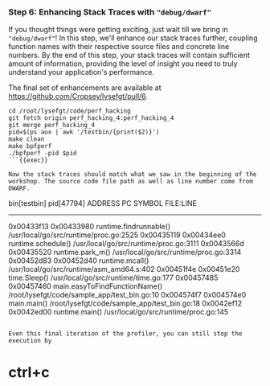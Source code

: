 ### Step 6: Enhancing Stack Traces with `"debug/dwarf"`
If you thought things were getting exciting, just wait till we bring in `"debug/dwarf"`! In this step, we'll enhance our stack traces further, coupling function names with their respective source files and concrete line numbers.
By the end of this step, your stack traces will contain sufficient amount of information, providing the level of insight you need to truly understand your application's performance.

The final set of enhancements are available at https://github.com/Cropsey/lysefgt/pull/6.

```
cd /root/lysefgt/code/perf_hacking
git fetch origin perf_hacking_4:perf_hacking_4
git merge perf_hacking_4
pid=$(ps aux | awk '/testbin/{print($2)}')
make clean
make bpfperf
./bpfperf -pid $pid
```{{exec}}

Now the stack traces should match what we saw in the beginning of the workshop. The source code file path as well as line number come from DWARF.
```
bin[testbin] pid[47794]
  ADDRESS    PC         SYMBOL                             FILE:LINE
  ---------  ---------  ---------------------------------  ------------------------------------
  0x00433f13 0x00433980 runtime.findrunnable()             /usr/local/go/src/runtime/proc.go:2525
  0x00435119 0x00434ee0 runtime.schedule()                 /usr/local/go/src/runtime/proc.go:3111
  0x0043566d 0x00435520 runtime.park_m()                   /usr/local/go/src/runtime/proc.go:3314
  0x00452d83 0x00452d40 runtime.mcall()                    /usr/local/go/src/runtime/asm_amd64.s:402
  0x00451f4e 0x00451e20 time.Sleep()                       /usr/local/go/src/runtime/time.go:177
  0x00457485 0x00457460 main.easyToFindFunctionName()      /root/lysefgt/code/sample_app/test_bin.go:10
  0x004574f7 0x004574e0 main.main()                        /root/lysefgt/code/sample_app/test_bin.go:18
  0x0042ef12 0x0042ed00 runtime.main()                     /usr/local/go/src/runtime/proc.go:145
```

Even this final iteration of the profiler, you can still stop the execution by
```
# ctrl+c
```{{exec interrupt}}

